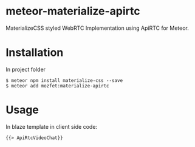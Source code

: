 # meteor-materialize-apirtc
MaterializeCSS styled WebRTC Implementation using ApiRTC for Meteor.

# Installation

In project folder
```
$ meteor npm install materialize-css --save
$ meteor add mozfet:materialize-apirtc
```

# Usage

In blaze template in client side code:
```
{{> ApiRtcVideoChat}}
```
